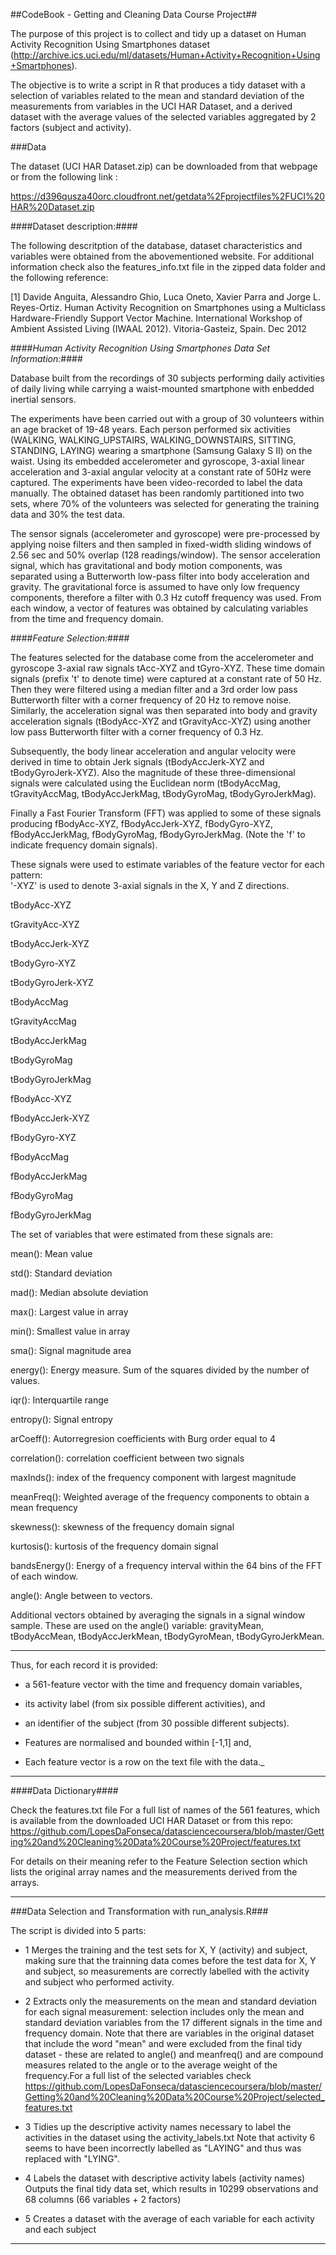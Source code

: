 ##CodeBook - Getting and Cleaning Data Course Project##

The purpose of this project is to collect and tidy up a dataset on Human Activity Recognition Using Smartphones dataset (http://archive.ics.uci.edu/ml/datasets/Human+Activity+Recognition+Using+Smartphones). 

The objective is to write a script in R that produces a tidy dataset with a selection of variables related to the mean and standard deviation of the measurements from variables in the UCI HAR Dataset, and a derived dataset with the average values of the selected variables aggregated by 2 factors (subject and activity).


###Data

The dataset (UCI HAR Dataset.zip) can be downloaded from that webpage or from the following link :

https://d396qusza40orc.cloudfront.net/getdata%2Fprojectfiles%2FUCI%20HAR%20Dataset.zip



####Dataset description:####

The following descritption of the database, dataset characteristics and variables were obtained from the abovementioned website. For additional information check also the features_info.txt file in the zipped data folder and the following reference:

[1] Davide Anguita, Alessandro Ghio, Luca Oneto, Xavier Parra and Jorge L. Reyes-Ortiz. Human Activity Recognition on Smartphones using a Multiclass Hardware-Friendly Support Vector Machine. International Workshop of Ambient Assisted Living (IWAAL 2012). Vitoria-Gasteiz, Spain. Dec 2012



####_Human Activity Recognition Using Smartphones Data Set Information:_####

Database built from the recordings of 30 subjects performing daily activities of daily living while carrying a waist-mounted smartphone with enbedded inertial sensors.

The experiments have been carried out with a group of 30 volunteers within an age bracket of 19-48 years. Each person performed six activities (WALKING, WALKING_UPSTAIRS, WALKING_DOWNSTAIRS, SITTING, STANDING, LAYING) wearing a smartphone (Samsung Galaxy S II) on the waist. Using its embedded accelerometer and gyroscope,  3-axial linear acceleration and 3-axial angular velocity at a constant rate of 50Hz were captured. The experiments have been video-recorded to label the data manually. The obtained dataset has been randomly partitioned into two sets, where 70% of the volunteers was selected for generating the training data and 30% the test data.

The sensor signals (accelerometer and gyroscope) were pre-processed by applying noise filters and then sampled in fixed-width sliding windows of 2.56 sec and 50% overlap (128 readings/window). The sensor acceleration signal, which has gravitational and body motion components, was separated using a Butterworth low-pass filter into body acceleration and gravity. The gravitational force is assumed to have only low frequency components, therefore a filter with 0.3 Hz cutoff frequency was used. From each window, a vector of features was obtained by calculating variables from the time and frequency domain. 



####_Feature Selection:_####

The features selected for the database come from the accelerometer and gyroscope 3-axial raw signals tAcc-XYZ and tGyro-XYZ. These time domain signals (prefix 't' to denote time) were captured at a constant rate of 50 Hz. Then they were filtered using a median filter and a 3rd order low pass Butterworth filter with a corner frequency of 20 Hz to remove noise. Similarly, the acceleration signal was then separated into body and gravity acceleration signals (tBodyAcc-XYZ and tGravityAcc-XYZ) using another low pass Butterworth filter with a corner frequency of 0.3 Hz. 

Subsequently, the body linear acceleration and angular velocity were derived in time to obtain Jerk signals (tBodyAccJerk-XYZ and tBodyGyroJerk-XYZ). Also the magnitude of these three-dimensional signals were calculated using the Euclidean norm (tBodyAccMag, tGravityAccMag, tBodyAccJerkMag, tBodyGyroMag, tBodyGyroJerkMag). 

Finally a Fast Fourier Transform (FFT) was applied to some of these signals producing fBodyAcc-XYZ, fBodyAccJerk-XYZ, fBodyGyro-XYZ, fBodyAccJerkMag, fBodyGyroMag, fBodyGyroJerkMag. (Note the 'f' to indicate frequency domain signals). 

These signals were used to estimate variables of the feature vector for each pattern:  
'-XYZ' is used to denote 3-axial signals in the X, Y and Z directions.

tBodyAcc-XYZ

tGravityAcc-XYZ

tBodyAccJerk-XYZ

tBodyGyro-XYZ

tBodyGyroJerk-XYZ

tBodyAccMag

tGravityAccMag

tBodyAccJerkMag

tBodyGyroMag

tBodyGyroJerkMag

fBodyAcc-XYZ

fBodyAccJerk-XYZ

fBodyGyro-XYZ

fBodyAccMag

fBodyAccJerkMag

fBodyGyroMag

fBodyGyroJerkMag

The set of variables that were estimated from these signals are: 

mean(): Mean value

std(): Standard deviation

mad(): Median absolute deviation 

max(): Largest value in array

min(): Smallest value in array

sma(): Signal magnitude area

energy(): Energy measure. Sum of the squares divided by the number of values. 

iqr(): Interquartile range 

entropy(): Signal entropy

arCoeff(): Autorregresion coefficients with Burg order equal to 4

correlation(): correlation coefficient between two signals

maxInds(): index of the frequency component with largest magnitude

meanFreq(): Weighted average of the frequency components to obtain a mean frequency

skewness(): skewness of the frequency domain signal 

kurtosis(): kurtosis of the frequency domain signal 

bandsEnergy(): Energy of a frequency interval within the 64 bins of the FFT of each window.

angle(): Angle between to vectors.


Additional vectors obtained by averaging the signals in a signal window sample. These are used on the angle() variable:
gravityMean, tBodyAccMean, tBodyAccJerkMean, tBodyGyroMean, tBodyGyroJerkMean.


-------------------------------------------------------------------

Thus, for each record it is provided:
* a 561-feature vector with the time and frequency domain variables, 
* its activity label (from six possible different activities), and
* an identifier of the subject (from 30 possible different subjects).

* Features are normalised and bounded within [-1,1] and,
* Each feature vector is a row on the text file with the data._

---------------------------------------------------------------------


####Data Dictionary####

Check the features.txt file For a full list of names of the 561 features, which is available from the downloaded UCI HAR Dataset or from this repo: https://github.com/LopesDaFonseca/datasciencecoursera/blob/master/Getting%20and%20Cleaning%20Data%20Course%20Project/features.txt

For details on their meaning refer to the Feature Selection section which lists the original array names and the measurements derived from the arrays. 


-----------------------------------------------------------------


###Data Selection and Transformation with run_analysis.R###

The script is divided into 5 parts:

* 1 Merges the training and the test sets for X, Y (activity) and subject, making sure that the trainning data comes before the test data for X, Y and subject, so measurements are correctly labelled with the activity and subject who performed activity.


* 2 Extracts only the measurements on the mean and standard deviation for each signal measurement:
selection includes only the mean and standard deviation variables from the 17 different signals in the time and frequency domain. Note that there are variables in the original dataset that include the word "mean" and were excluded from the final tidy dataset - these are related to angle() and meanfreq() and are compound measures related to the angle or to the average weight of the frequency.For a full list of the selected variables check https://github.com/LopesDaFonseca/datasciencecoursera/blob/master/Getting%20and%20Cleaning%20Data%20Course%20Project/selected_features.txt


* 3 Tidies up the descriptive activity names necessary to label the activities in the dataset using the activity_labels.txt 
Note that activity 6 seems to have been incorrectly labelled as "LAYING" and thus was replaced with "LYING".


* 4 Labels the dataset with descriptive activity labels (activity names) 
Outputs the final tidy data set, which results in 10299 observations and 68 columns (66 variables + 2 factors)

  
* 5 Creates a dataset with the average of each variable for each activity and each subject

---------------------------------------------------------------------

